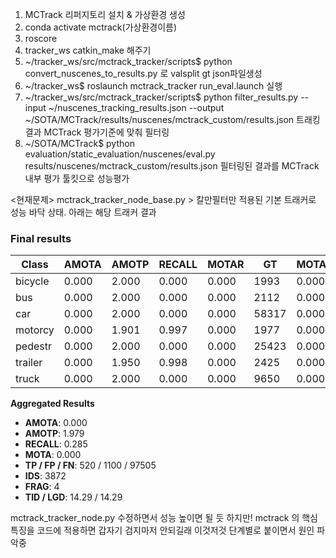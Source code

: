 1. MCTrack 리퍼지토리 설치 & 가상환경 생성
2. conda activate mctrack(가상환경이름)
3. roscore
4. tracker_ws catkin_make 해주기
5. ~/tracker_ws/src/mctrack_tracker/scripts$ python convert_nuscenes_to_results.py 로 valsplit gt json파일생성 
6. ~/tracker_ws$ roslaunch mctrack_tracker run_eval.launch 실행
7. ~/tracker_ws/src/mctrack_tracker/scripts$ python filter_results.py   --input ~/nuscenes_tracking_results.json   --output ~/SOTA/MCTrack/results/nuscenes/mctrack_custom/results.json 트래킹 결과 MCTrack 평가기준에 맞춰 필터링
8. ~/SOTA/MCTrack$ python evaluation/static_evaluation/nuscenes/eval.py results/nuscenes/mctrack_custom/results.json 필터링된 결과를 MCTrack 내부 평가 툴킷으로 성능평가




<현재문제>
mctrack_tracker_node_base.py >  칼만필터만 적용된 기본 트래커로 성능 바닥 상태. 
아래는 해당 트래커 결과
### Final results

| Class     | AMOTA | AMOTP | RECALL | MOTAR | GT    | MOTA  | MOTP  | MT  | ML   | FAF   | TP  | FP   | FN    | IDS  | FRAG | TID   | LGD   |
|-----------|-------|-------|--------|-------|-------|-------|-------|-----|------|--------|-----|------|-------|------|------|--------|--------|
| bicycle   | 0.000 | 2.000 | 0.000  | 0.000 | 1993  | 0.000 | 2.000 | 0   | 156  | 500.0  | 0   | nan  | 1993  | nan  | nan  | 20.00 | 20.00 |
| bus       | 0.000 | 2.000 | 0.000  | 0.000 | 2112  | 0.000 | 2.000 | 0   | 108  | 500.0  | 0   | nan  | 2112  | nan  | nan  | 20.00 | 20.00 |
| car       | 0.000 | 2.000 | 0.000  | 0.000 | 58317 | 0.000 | 2.000 | 0   | 3697 | 500.0  | 0   | nan  | 58317 | nan  | nan  | 20.00 | 20.00 |
| motorcy   | 0.000 | 1.901 | 0.997  | 0.000 | 1977  | 0.000 | 0.012 | 132 | 0    | 36.6   | 259 | 487  | 617   | 12   | 2    | 0.00  | 0.01  |
| pedestr   | 0.000 | 2.000 | 0.000  | 0.000 | 25423 | 0.000 | 2.000 | 0   | 1702 | 500.0  | 0   | nan  | 25423 | nan  | nan  | 20.00 | 20.00 |
| trailer   | 0.000 | 1.950 | 0.998  | 0.000 | 2425  | 0.000 | 0.008 | 133 | 0    | 61.1   | 261 | 613  | 4     | 2160 | 2    | 0.00  | 0.01  |
| truck     | 0.000 | 2.000 | 0.000  | 0.000 | 9650  | 0.000 | 2.000 | 0   | 542  | 500.0  | 0   | nan  | 9650  | nan  | nan  | 20.00 | 20.00 |

**Aggregated Results**  
- **AMOTA**: 0.000  
- **AMOTP**: 1.979  
- **RECALL**: 0.285  
- **MOTA**: 0.000  
- **TP / FP / FN**: 520 / 1100 / 97505  
- **IDS**: 3872  
- **FRAG**: 4  
- **TID / LGD**: 14.29 / 14.29  



mctrack_tracker_node.py 수정하면서 성능 높이면 될 듯
하지만! mctrack 의 핵심특징을 코드에 적용하면 갑자기 검지마저 안되길래 이것저것 단계별로 붙이면서 원인 파악중
